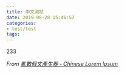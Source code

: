 ```yaml
---
title: 中文測試
date: 2019-08-28 15:46:57
categories:
- test/test
tags:
---
```


233

*From [亂數假文產生器 - Chinese Lorem Ipsum](http://www.richyli.com/tool/loremipsum/)*
